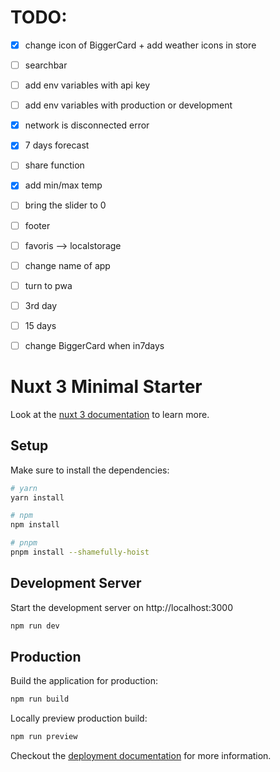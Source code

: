 # TODO: 

- [x] change icon of BiggerCard + add weather icons in store
- [ ] searchbar
- [ ] add env variables with api key
- [ ] add env variables with production or development
- [x] network is disconnected error
- [x] 7 days forecast
- [ ] share function
- [x] add min/max temp
- [ ] bring the slider to 0
- [ ] footer
- [ ] favoris --> localstorage
- [ ] change name of app
- [ ] turn to pwa
- [ ] 3rd day
- [ ] 15 days
- [ ] change BiggerCard when in7days




# Nuxt 3 Minimal Starter

Look at the [nuxt 3 documentation](https://v3.nuxtjs.org) to learn more.

## Setup

Make sure to install the dependencies:

```bash
# yarn
yarn install

# npm
npm install

# pnpm
pnpm install --shamefully-hoist
```

## Development Server

Start the development server on http://localhost:3000

```bash
npm run dev
```

## Production

Build the application for production:

```bash
npm run build
```

Locally preview production build:

```bash
npm run preview
```

Checkout the [deployment documentation](https://v3.nuxtjs.org/guide/deploy/presets) for more information.
